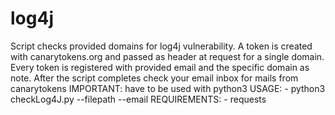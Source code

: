 # log4j
Script checks provided domains for log4j vulnerability.
A token is created with canarytokens.org and passed as header at request for a single domain.
Every token is registered with provided email and the specific domain as note.
After the script completes check your email inbox for mails from canarytokens
IMPORTANT: have to be used with python3
USAGE: 
    - python3 checkLog4J.py --filepath <filepath> --email <email>
REQUIREMENTS: 
    - requests
